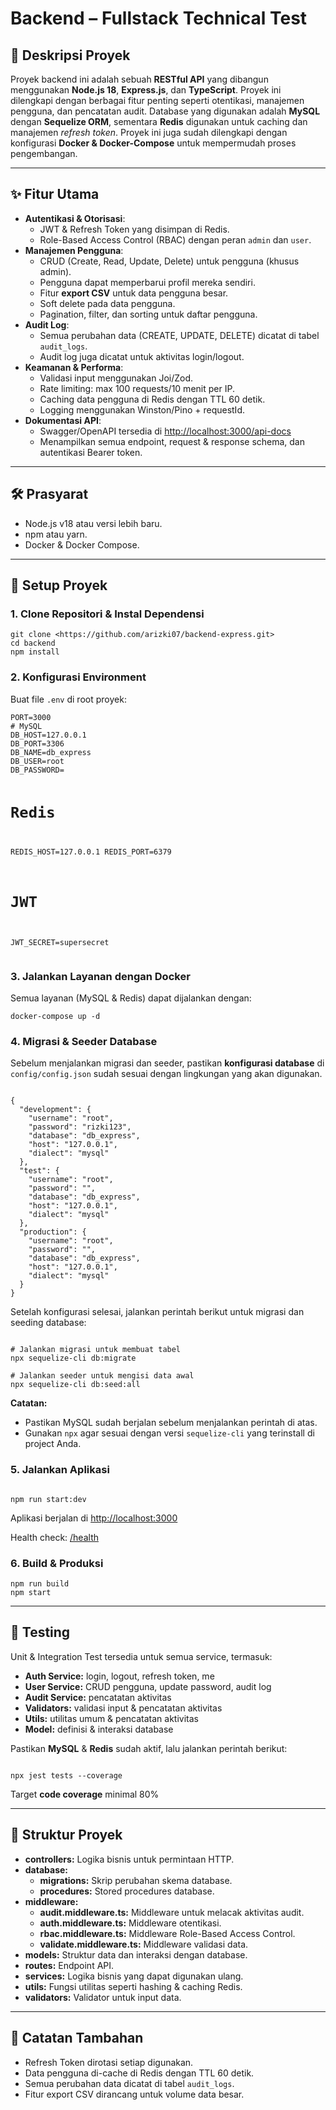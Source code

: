 <h1>Backend – Fullstack Technical Test</h1>

<h2>📜 Deskripsi Proyek</h2>
<p>Proyek backend ini adalah sebuah <strong>RESTful API</strong> yang dibangun menggunakan <strong>Node.js 18</strong>, <strong>Express.js</strong>, dan <strong>TypeScript</strong>. Proyek ini dilengkapi dengan berbagai fitur penting seperti otentikasi, manajemen pengguna, dan pencatatan audit. Database yang digunakan adalah <strong>MySQL</strong> dengan <strong>Sequelize ORM</strong>, sementara <strong>Redis</strong> digunakan untuk caching dan manajemen <em>refresh token</em>. Proyek ini juga sudah dilengkapi dengan konfigurasi <strong>Docker & Docker-Compose</strong> untuk mempermudah proses pengembangan.</p>

<hr/>

<h2>✨ Fitur Utama</h2>
<ul>
  <li><strong>Autentikasi & Otorisasi</strong>:
    <ul>
      <li>JWT & Refresh Token yang disimpan di Redis.</li>
      <li>Role-Based Access Control (RBAC) dengan peran <code>admin</code> dan <code>user</code>.</li>
    </ul>
  </li>
  <li><strong>Manajemen Pengguna</strong>:
    <ul>
      <li>CRUD (Create, Read, Update, Delete) untuk pengguna (khusus admin).</li>
      <li>Pengguna dapat memperbarui profil mereka sendiri.</li>
      <li>Fitur <strong>export CSV</strong> untuk data pengguna besar.</li>
      <li>Soft delete pada data pengguna.</li>
      <li>Pagination, filter, dan sorting untuk daftar pengguna.</li>
    </ul>
  </li>
  <li><strong>Audit Log</strong>:
    <ul>
      <li>Semua perubahan data (CREATE, UPDATE, DELETE) dicatat di tabel <code>audit_logs</code>.</li>
      <li>Audit log juga dicatat untuk aktivitas login/logout.</li>
    </ul>
  </li>
  <li><strong>Keamanan & Performa</strong>:
    <ul>
      <li>Validasi input menggunakan Joi/Zod.</li>
      <li>Rate limiting: max 100 requests/10 menit per IP.</li>
      <li>Caching data pengguna di Redis dengan TTL 60 detik.</li>
      <li>Logging menggunakan Winston/Pino + requestId.</li>
    </ul>
  </li>
  <li><strong>Dokumentasi API</strong>:
    <ul>
      <li>Swagger/OpenAPI tersedia di <a href="http://localhost:3000/api-docs">http://localhost:3000/api-docs</a></li>
      <li>Menampilkan semua endpoint, request & response schema, dan autentikasi Bearer token.</li>
    </ul>
  </li>
</ul>

<hr/>

<h2>🛠️ Prasyarat</h2>
<ul>
  <li>Node.js v18 atau versi lebih baru.</li>
  <li>npm atau yarn.</li>
  <li>Docker & Docker Compose.</li>
</ul>

<hr/>

<h2>🚀 Setup Proyek</h2>

<h3>1. Clone Repositori & Instal Dependensi</h3>
<pre><code>git clone &lt;https://github.com/arizki07/backend-express.git&gt;
cd backend
npm install
</code></pre>

<h3>2. Konfigurasi Environment</h3>
<p>Buat file <code>.env</code> di root proyek:</p>
<pre><code>PORT=3000
# MySQL
DB_HOST=127.0.0.1
DB_PORT=3306
DB_NAME=db_express
DB_USER=root
DB_PASSWORD=

# Redis

REDIS_HOST=127.0.0.1
REDIS_PORT=6379

# JWT

JWT_SECRET=supersecret
</code></pre>

<h3>3. Jalankan Layanan dengan Docker</h3>
<p>Semua layanan (MySQL & Redis) dapat dijalankan dengan:</p>
<pre><code>docker-compose up -d
</code></pre>

<h3>4. Migrasi & Seeder Database</h3>
<p>Sebelum menjalankan migrasi dan seeder, pastikan <strong>konfigurasi database</strong> di <code>config/config.json</code> sudah sesuai dengan lingkungan yang akan digunakan.</p>

<pre><code class="json">
{
  "development": {
    "username": "root",
    "password": "rizki123",
    "database": "db_express",
    "host": "127.0.0.1",
    "dialect": "mysql"
  },
  "test": {
    "username": "root",
    "password": "",
    "database": "db_express",
    "host": "127.0.0.1",
    "dialect": "mysql"
  },
  "production": {
    "username": "root",
    "password": "",
    "database": "db_express",
    "host": "127.0.0.1",
    "dialect": "mysql"
  }
}
</code></pre>

<p>Setelah konfigurasi selesai, jalankan perintah berikut untuk migrasi dan seeding database:</p>

<pre><code class="bash">
# Jalankan migrasi untuk membuat tabel
npx sequelize-cli db:migrate

# Jalankan seeder untuk mengisi data awal
npx sequelize-cli db:seed:all
</code></pre>

<p><strong>Catatan:</strong></p>
<ul>
  <li>Pastikan MySQL sudah berjalan sebelum menjalankan perintah di atas.</li>
  <li>Gunakan <code>npx</code> agar sesuai dengan versi <code>sequelize-cli</code> yang terinstall di project Anda.</li>
</ul>

<h3>5. Jalankan Aplikasi</h3>

<pre><code class="bash">
npm run start:dev
</code></pre>

<p>Aplikasi berjalan di <a href="http://localhost:3000">http://localhost:3000</a></p>

<p>Health check: <a href="http://localhost:3000/health">/health</a></p>

<h3>6. Build & Produksi</h3>
<pre><code>npm run build
npm start
</code></pre>

<hr/>

<h2>🧪 Testing</h2>

<p>Unit & Integration Test tersedia untuk semua service, termasuk:</p>

<ul>
  <li><strong>Auth Service:</strong> login, logout, refresh token, me</li>
  <li><strong>User Service:</strong> CRUD pengguna, update password, audit log</li>
  <li><strong>Audit Service:</strong> pencatatan aktivitas</li>
  <li><strong>Validators:</strong> validasi input & pencatatan aktivitas</li>
  <li><strong>Utils:</strong> utilitas umum & pencatatan aktivitas</li>
  <li><strong>Model:</strong> definisi & interaksi database</li>
</ul>

<p>Pastikan <strong>MySQL</strong> & <strong>Redis</strong> sudah aktif, lalu jalankan perintah berikut:</p>

<pre><code class="bash">
npx jest tests --coverage
</code></pre>

<p>Target <strong>code coverage</strong> minimal 80%</p>

<hr/>

<h2>📁 Struktur Proyek</h2>
<ul>
  <li><strong>controllers:</strong> Logika bisnis untuk permintaan HTTP.</li>
  <li><strong>database:</strong>
    <ul>
      <li><strong>migrations:</strong> Skrip perubahan skema database.</li>
      <li><strong>procedures:</strong> Stored procedures database.</li>
    </ul>
  </li>
  <li><strong>middleware:</strong>
    <ul>
      <li><strong>audit.middleware.ts:</strong> Middleware untuk melacak aktivitas audit.</li>
      <li><strong>auth.middleware.ts:</strong> Middleware otentikasi.</li>
      <li><strong>rbac.middleware.ts:</strong> Middleware Role-Based Access Control.</li>
      <li><strong>validate.middleware.ts:</strong> Middleware validasi data.</li>
    </ul>
  </li>
  <li><strong>models:</strong> Struktur data dan interaksi dengan database.</li>
  <li><strong>routes:</strong> Endpoint API.</li>
  <li><strong>services:</strong> Logika bisnis yang dapat digunakan ulang.</li>
  <li><strong>utils:</strong> Fungsi utilitas seperti hashing & caching Redis.</li>
  <li><strong>validators:</strong> Validator untuk input data.</li>
</ul>

<hr/>

<h2>📝 Catatan Tambahan</h2>
<ul>
  <li>Refresh Token dirotasi setiap digunakan.</li>
  <li>Data pengguna di-cache di Redis dengan TTL 60 detik.</li>
  <li>Semua perubahan data dicatat di tabel <code>audit_logs</code>.</li>
  <li>Fitur export CSV dirancang untuk volume data besar.</li>
</ul>
